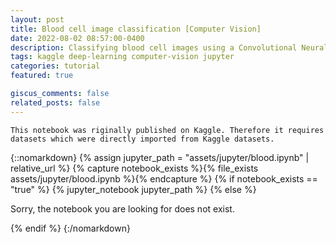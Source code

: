 ```yaml
---
layout: post
title: Blood cell image classification [Computer Vision]
date: 2022-08-02 08:57:00-0400
description: Classifying blood cell images using a Convolutional Neural Network
tags: kaggle deep-learning computer-vision jupyter
categories: tutorial
featured: true

giscus_comments: false
related_posts: false
---
```


`This notebook was riginally published on Kaggle. Therefore it requires datasets which were directly imported from Kaggle datasets.`


{::nomarkdown}
{% assign jupyter_path = "assets/jupyter/blood.ipynb" | relative_url %}
{% capture notebook_exists %}{% file_exists assets/jupyter/blood.ipynb %}{% endcapture %}
{% if notebook_exists == "true" %}
{% jupyter_notebook jupyter_path %}
{% else %}

<p>Sorry, the notebook you are looking for does not exist.</p>
{% endif %}
{:/nomarkdown}
